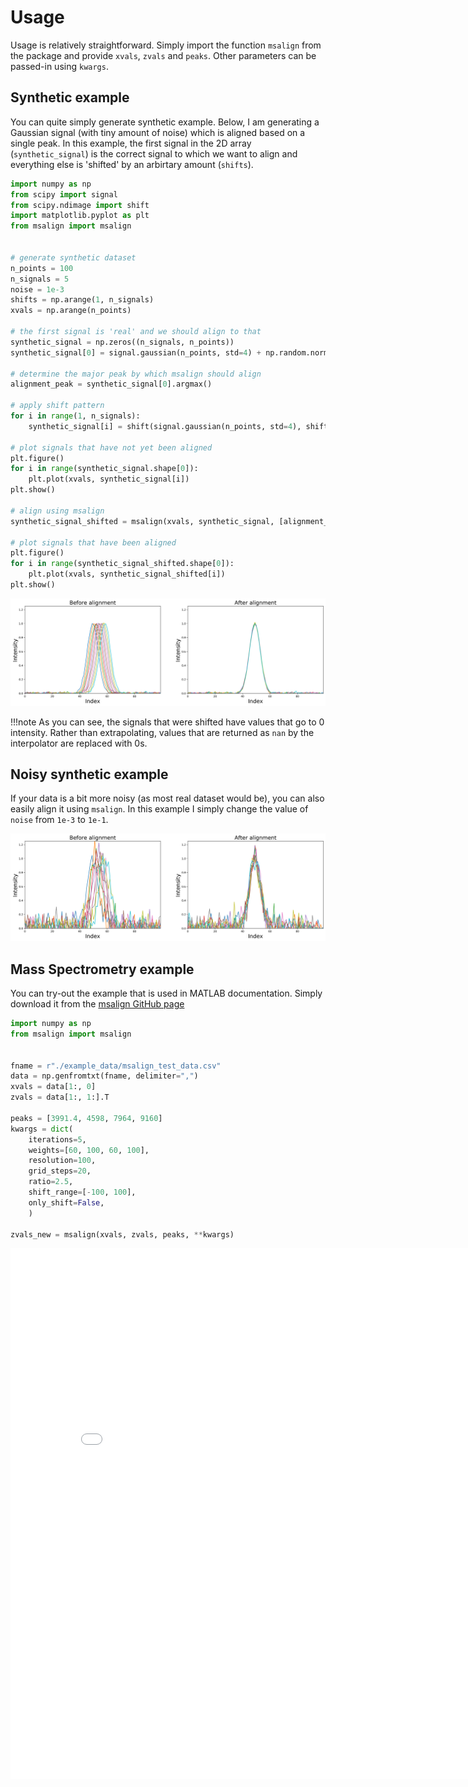 # Usage

Usage is relatively straightforward. Simply import the function `msalign` from the package and provide `xvals`, `zvals`
and `peaks`. Other parameters can be passed-in using `kwargs`.

## Synthetic example

You can quite simply generate synthetic example. Below, I am generating a Gaussian signal (with tiny amount of noise) which
is aligned based on a single peak. In this example, the first signal in the 2D array (`synthetic_signal`) is the correct signal
to which we want to align and everything else is 'shifted' by an arbirtary amount (`shifts`).

```python
import numpy as np
from scipy import signal
from scipy.ndimage import shift
import matplotlib.pyplot as plt
from msalign import msalign


# generate synthetic dataset
n_points = 100
n_signals = 5
noise = 1e-3
shifts = np.arange(1, n_signals)
xvals = np.arange(n_points)

# the first signal is 'real' and we should align to that
synthetic_signal = np.zeros((n_signals, n_points))
synthetic_signal[0] = signal.gaussian(n_points, std=4) + np.random.normal(0, noise, n_points)

# determine the major peak by which msalign should align
alignment_peak = synthetic_signal[0].argmax()

# apply shift pattern
for i in range(1, n_signals):
    synthetic_signal[i] = shift(signal.gaussian(n_points, std=4), shifts[i - 1]) + np.random.normal(0, noise, n_points)

# plot signals that have not yet been aligned
plt.figure()
for i in range(synthetic_signal.shape[0]):
    plt.plot(xvals, synthetic_signal[i])
plt.show()

# align using msalign
synthetic_signal_shifted = msalign(xvals, synthetic_signal, [alignment_peak])

# plot signals that have been aligned
plt.figure()
for i in range(synthetic_signal_shifted.shape[0]):
    plt.plot(xvals, synthetic_signal_shifted[i])
plt.show()
```

![img](../img/synthetic_signal_before_and_after.png)

!!!note
As you can see, the signals that were shifted have values that go to 0
intensity. Rather than extrapolating, values that are returned as `nan` by the
interpolator are replaced with 0s.

## Noisy synthetic example

If your data is a bit more noisy (as most real dataset would be), you can also easily align it using `msalign`. In this example I simply
change the value of `noise` from `1e-3` to `1e-1`.

![img](../img/noisy_synthetic_signal_before_and_after.png)

## Mass Spectrometry example

You can try-out the example that is used in MATLAB documentation. Simply download it from the [msalign GitHub page](https://github.com/lukasz-migas/msalign/raw/master/example_data/msalign_test_data.csv)

```python
import numpy as np
from msalign import msalign


fname = r"./example_data/msalign_test_data.csv"
data = np.genfromtxt(fname, delimiter=",")
xvals = data[1:, 0]
zvals = data[1:, 1:].T

peaks = [3991.4, 4598, 7964, 9160]
kwargs = dict(
    iterations=5,
    weights=[60, 100, 60, 100],
    resolution=100,
    grid_steps=20,
    ratio=2.5,
    shift_range=[-100, 100],
    only_shift=False,
    )

zvals_new = msalign(xvals, zvals, peaks, **kwargs)
```

<iframe  
    width="825"
    frameborder="0"
    height="850"
    src="../img/mass_spectrum_before_and_after_alignment.html"
    style="background: #FFFFFF;"
></iframe>

